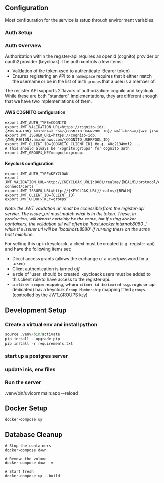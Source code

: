 

## Configuration

Most configuration for the service is setup through environment variables.

### Auth Setup

### Auth Overview

Authorization within the register-api requires an openid (cognito) provider or oauth2 provider (keycloak). The auth controls a few items:
* Validation of the token used to authenticate (Bearer token)
* Ensures registering an API to a `namespace` requires that it either match the username or be in the list of auth `groups` that a user is a member of.

The register API supports 2 flavors of authorization: cognito and keycloak. While these are both "standard" implementations, they are different enough that we have two implementations of them.

#### AWS COGNITO configuration
```
export JWT_AUTH_TYPE=COGNITO
export JWT_VALIDATION_URL=https://cognito-idp.{AWS_REGION}.amazonaws.com/{COGNITO_USERPOOL_ID}/.well-known/jwks.json
export JWT_ISSUER_URL=https://cognito-idp.{AWS_REGION}.amazonaws.com/{COGNITO_USERPOOL_ID}
export JWT_CLIENT_ID={COGNITO_CLIENT_ID} #e.g. 40c2134mmf2....
# This should always be 'cognito:groups' for cognito auth
export JWT_GROUPS_KEY=cognito:groups
```
#### Keycloak configuration
```
export JWT_AUTH_TYPE=KEYCLOAK
export JWT_VALIDATION_URL=http://{KEYCLOAK_URL}:8080/realms/{REALM}/protocol/openid-connect/certs
export JWT_ISSUER_URL=http://{KEYCLOAK_URL}/realms/{REALM}
export JWT_CLIENT_ID={CLIENT_ID}
export JWT_GROUPS_KEY=groups
```
*Note: the JWT validation url must be _accessible_ from the register-api servier. The issuer_url must match what is in the token. These, in production, will almost certainly be the same, but if using docker containers, the validation url will often be 'host.docker.internal:8080...' while the issuer url will be 'localhost:8080' if running these on the same host machine.*

For setting this up in keycloack, a client must be created (e.g. register-api) and have the following items set:
* Direct access grants (allows the exchange of a user/password for a token)
* Client authentication is turned _off_
* a role of 'user' should be created. keycloack users must be added to this client role to have access to the register-api.
* a `client scopes` mapping, where `client-id-dedicated` (e.g. register-api-dedicated) has a keycloak `Group Membership` mapping titled `groups`. (controlled by the JWT_GROUPS key)

## Development Setup

### Create a virtual env and install python

```python -m venv .venv 
source .venv/bin/activate
pip install --upgrade pip
pip install -r requirements.txt
```
### start up a postgres server

### update inis, env files

### Run the server
.venv/bin/uvicorn main:app --reload

## Docker Setup
`docker-compose up`


## Database Cleanup

```
# Stop the containers
docker-compose down

# Remove the volume
docker-compose down -v

# Start fresh
docker-compose up --build
```